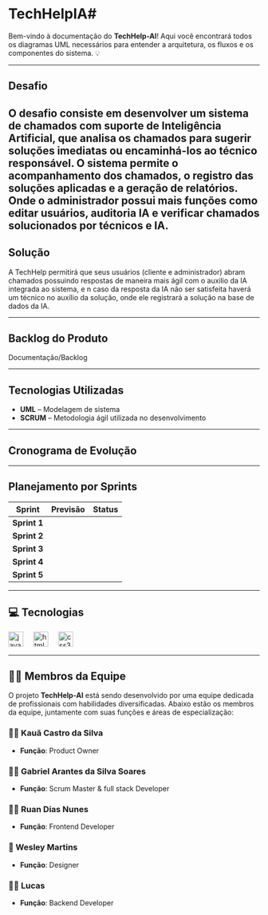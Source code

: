 # TechHelpIA# 

Bem-vindo à documentação do **TechHelp-AI**! Aqui você encontrará todos os diagramas UML necessários para entender a arquitetura, os fluxos e os componentes do sistema. 💡

---

  ##  Desafio
O desafio consiste em desenvolver um sistema de chamados com suporte de Inteligência Artificial, que analisa os chamados para sugerir soluções imediatas ou encaminhá-los ao técnico responsável. O sistema permite o acompanhamento dos chamados, o registro das soluções aplicadas e a geração de relatórios. Onde o administrador possui mais funções como editar usuários, auditoria IA e verificar chamados solucionados por técnicos e IA.
---

  ##  Solução
A TechHelp permitirá que seus usuários (cliente e administrador) abram chamados possuindo respostas de maneira mais ágil com o auxilio da IA integrada ao sistema, e n caso da resposta da IA não ser satisfeita haverá um técnico no auxílio da solução, onde ele registrará a solução na base de dados da IA.

---


##  Backlog do Produto

Documentação/Backlog

---

##  Tecnologias Utilizadas

- **UML** – Modelagem de sistema
- **SCRUM** – Metodologia ágil utilizada no desenvolvimento

---

##  Cronograma de Evolução



---

##  Planejamento por Sprints

| **Sprint** | **Previsão** | **Status** |
|------------|--------------|------------------------|
| **Sprint 1** |  |  |
| **Sprint 2** |  |  |
| **Sprint 3** |  |  |
| **Sprint 4** |  |  |
| **Sprint 5** |  |  |

---

## 💻 Tecnologias 

<div align="left">
  <img src="https://cdn.jsdelivr.net/gh/devicons/devicon/icons/javascript/javascript-original.svg" height="30" alt="javascript logo"  />
  <img width="12" />
  <img src="https://cdn.jsdelivr.net/gh/devicons/devicon/icons/html5/html5-original.svg" height="30" alt="html5 logo"  />
  <img width="12" />
  <img src="https://cdn.jsdelivr.net/gh/devicons/devicon/icons/css3/css3-original.svg" height="30" alt="css3 logo"  />
</div>

---



## 👨‍💻 Membros da Equipe

O projeto **TechHelp-AI** está sendo desenvolvido por uma equipe dedicada de profissionais com habilidades diversificadas. Abaixo estão os membros da equipe, juntamente com suas funções e áreas de especialização:

### 🧑‍💼 Kauã Castro da Silva
- **Função**: Product Owner 

###  🧑‍🏫  Gabriel Arantes da Silva Soares
- **Função**: Scrum Master & full stack Developer

### 🧑‍💻 Ruan Dias Nunes
- **Função**: Frontend Developer

### 🎨 Wesley Martins
- **Função**: Designer

### 🧑‍💻 Lucas
- **Função**: Backend Developer
  

